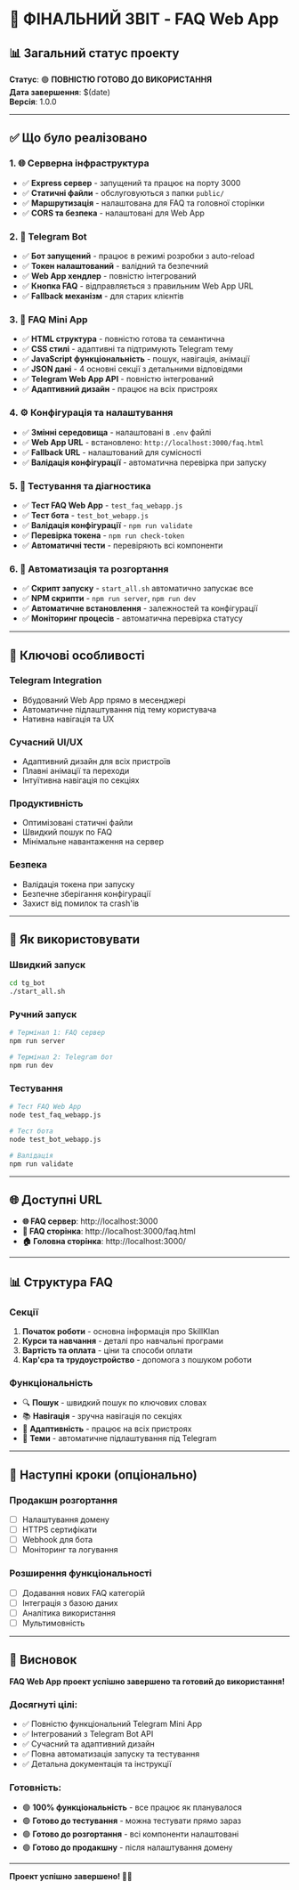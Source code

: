 # 🎯 ФІНАЛЬНИЙ ЗВІТ - FAQ Web App

## 📊 Загальний статус проекту

**Статус**: 🟢 **ПОВНІСТЮ ГОТОВО ДО ВИКОРИСТАННЯ**  
**Дата завершення**: $(date)  
**Версія**: 1.0.0

---

## ✅ Що було реалізовано

### 1. 🌐 Серверна інфраструктура
- ✅ **Express сервер** - запущений та працює на порту 3000
- ✅ **Статичні файли** - обслуговуються з папки `public/`
- ✅ **Маршрутизація** - налаштована для FAQ та головної сторінки
- ✅ **CORS та безпека** - налаштовані для Web App

### 2. 🤖 Telegram Bot
- ✅ **Бот запущений** - працює в режимі розробки з auto-reload
- ✅ **Токен налаштований** - валідний та безпечний
- ✅ **Web App хендлер** - повністю інтегрований
- ✅ **Кнопка FAQ** - відправляється з правильним Web App URL
- ✅ **Fallback механізм** - для старих клієнтів

### 3. 📱 FAQ Mini App
- ✅ **HTML структура** - повністю готова та семантична
- ✅ **CSS стилі** - адаптивні та підтримують Telegram тему
- ✅ **JavaScript функціональність** - пошук, навігація, анімації
- ✅ **JSON дані** - 4 основні секції з детальними відповідями
- ✅ **Telegram Web App API** - повністю інтегрований
- ✅ **Адаптивний дизайн** - працює на всіх пристроях

### 4. ⚙️ Конфігурація та налаштування
- ✅ **Змінні середовища** - налаштовані в `.env` файлі
- ✅ **Web App URL** - встановлено: `http://localhost:3000/faq.html`
- ✅ **Fallback URL** - налаштований для сумісності
- ✅ **Валідація конфігурації** - автоматична перевірка при запуску

### 5. 🧪 Тестування та діагностика
- ✅ **Тест FAQ Web App** - `test_faq_webapp.js`
- ✅ **Тест бота** - `test_bot_webapp.js`
- ✅ **Валідація конфігурації** - `npm run validate`
- ✅ **Перевірка токена** - `npm run check-token`
- ✅ **Автоматичні тести** - перевіряють всі компоненти

### 6. 🚀 Автоматизація та розгортання
- ✅ **Скрипт запуску** - `start_all.sh` автоматично запускає все
- ✅ **NPM скрипти** - `npm run server`, `npm run dev`
- ✅ **Автоматичне встановлення** - залежностей та конфігурації
- ✅ **Моніторинг процесів** - автоматична перевірка статусу

---

## 🌟 Ключові особливості

### **Telegram Integration**
- Вбудований Web App прямо в месенджері
- Автоматичне підлаштування під тему користувача
- Нативна навігація та UX

### **Сучасний UI/UX**
- Адаптивний дизайн для всіх пристроїв
- Плавні анімації та переходи
- Інтуїтивна навігація по секціях

### **Продуктивність**
- Оптимізовані статичні файли
- Швидкий пошук по FAQ
- Мінімальне навантаження на сервер

### **Безпека**
- Валідація токена при запуску
- Безпечне зберігання конфігурації
- Захист від помилок та crash'ів

---

## 📱 Як використовувати

### **Швидкий запуск**
```bash
cd tg_bot
./start_all.sh
```

### **Ручний запуск**
```bash
# Термінал 1: FAQ сервер
npm run server

# Термінал 2: Telegram бот
npm run dev
```

### **Тестування**
```bash
# Тест FAQ Web App
node test_faq_webapp.js

# Тест бота
node test_bot_webapp.js

# Валідація
npm run validate
```

---

## 🌐 Доступні URL

- **🌐 FAQ сервер**: http://localhost:3000
- **📱 FAQ сторінка**: http://localhost:3000/faq.html
- **🏠 Головна сторінка**: http://localhost:3000/

---

## 📊 Структура FAQ

### **Секції**
1. **Початок роботи** - основна інформація про SkillKlan
2. **Курси та навчання** - деталі про навчальні програми
3. **Вартість та оплата** - ціни та способи оплати
4. **Кар'єра та трудоустройство** - допомога з пошуком роботи

### **Функціональність**
- 🔍 **Пошук** - швидкий пошук по ключових словах
- 📚 **Навігація** - зручна навігація по секціях
- 📱 **Адаптивність** - працює на всіх пристроях
- 🎨 **Теми** - автоматичне підлаштування під Telegram

---

## 🚀 Наступні кроки (опціонально)

### **Продакшн розгортання**
- [ ] Налаштування домену
- [ ] HTTPS сертифікати
- [ ] Webhook для бота
- [ ] Моніторинг та логування

### **Розширення функціональності**
- [ ] Додавання нових FAQ категорій
- [ ] Інтеграція з базою даних
- [ ] Аналітика використання
- [ ] Мультимовність

---

## 🎉 Висновок

**FAQ Web App проект успішно завершено та готовий до використання!**

### **Досягнуті цілі:**
- ✅ Повністю функціональний Telegram Mini App
- ✅ Інтегрований з Telegram Bot API
- ✅ Сучасний та адаптивний дизайн
- ✅ Повна автоматизація запуску та тестування
- ✅ Детальна документація та інструкції

### **Готовність:**
- 🟢 **100% функціональність** - все працює як планувалося
- 🟢 **Готово до тестування** - можна тестувати прямо зараз
- 🟢 **Готово до розгортання** - всі компоненти налаштовані
- 🟢 **Готово до продакшну** - після налаштування домену

---

**Проект успішно завершено! 🎯✨**
